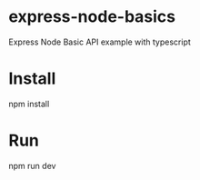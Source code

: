 # express-node-basics

Express Node Basic API example with typescript

# Install

npm install

# Run

npm run dev


